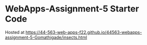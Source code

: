 # WebApps-Assignment-5 Starter Code

Hosted at  https://44-563-web-apps-f22.github.io/44563-webapps-assignment-5-Gomathigade/insects.html
